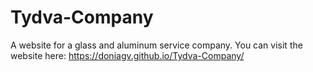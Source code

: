 # Tydva-Company
A website for a glass and aluminum service company.
You can visit the website here: 
https://doniagv.github.io/Tydva-Company/


